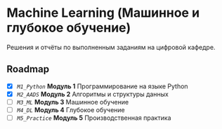 # Machine Learning (Машинное и глубокое обучение)

Решения и отчёты по выполненным заданиям на цифровой кафедре.

## Roadmap

- [x] _`M1_Python`_ **Модуль 1** Программирование на языке Python
- [x] _`M2_AADS`_ **Модуль 2** Алгоритмы и структуры данных
- [ ] _`M3_ML`_ **Модуль 3** Машинное обучение
- [ ] _`M4_DL`_ **Модуль 4** Глубокое обучение
- [ ] _`M5_Practice`_ **Модуль 5** Производственная практика